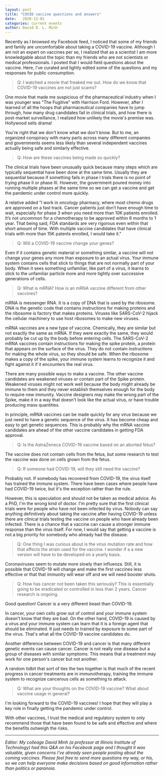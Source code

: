 ```yaml
---
layout: post
title: "COVID vaccine questions and answers"
date:   2020-12-01
categories: current events
author: David D. L. Minh
---
```


Recently as I browsed my Facebook feed, I noticed that some of my friends and family are uncomfortable about taking a COVID-19 vaccine. Although I am not an expert on vaccines per se, I realized that as a scientist I am more knowledgable about the topic than my friends who are not scientists or medical professionals. I posted that I would field questions about the vaccine. Here, I've curated and lightly edited some of the questions and my responses for public consumption.

> Q: I watched a movie that freaked me out. How do we know that COVID-19 vaccines are not just scams?

One movie that made me suspicious of the pharmaceutical industry when I was younger was "The Fugitive" with Harrison Ford. However, after I learned of all the hoops that pharmaceutical companies have to jump through, how many drug candidates fail in clinical trials, and how there is post-market surveillance, I realized how unlikely the movie's premise was. Hollywood sells drama!

You're right that we don't know what we don't know. But to me, an organized conspiracy with many parts across many different companies and governments seems less likely than several independent vaccines actually being safe and similarly effective.

> Q: How are these vaccines being made so quickly?

The clinical trials have been unusually quick because many steps which are typically sequential have been done at the same time. Usually they are sequential because if something fails in phase I trials there is no point of trying phase II or phase III. However, the government poured money into running multiple phases at the same time so we can get a vaccine and get the pandemic under control more quickly.

A relative added "I work in oncology pharmacy, where most chemo drugs are approved on a fast track. Cancer patients just don’t have enough time to wait, especially for phase 3 when you need more than 10K patients enrolled. It’s not uncommon for a chemotherapy to be approved within 6 months to 1 year. That being said, FDA standards are very rigorous even within that short amount of time. With multiple vaccine candidates that have clinical trials with more than 15K patents  enrolled, I would take it."

> Q: Will a COVID-19 vaccine change your genes?

Even if it contains genetic material or something similar, a vaccine will not change your genes any more than exposure to an actual virus. Your immune system contains cells that stick to things that are not normally part of your body. When it sees something unfamiliar, like part of a virus, it learns to stick to the unfamiliar particle more and more tightly over successive generations of cells.

> Q: What is mRNA? How is an mRNA vaccine different from other vaccines?

mRNA is messenger RNA. It is a copy of DNA that is used by the ribosome. DNA is the genetic code that contains instructions for making proteins and the ribosome is factory that makes proteins. Viruses like SARS-CoV-2 hijack the cellular machinery to use host ribosomes to make new viruses.

mRNA vaccines are a new type of vaccine. Chemically, they are similar but not exactly the same as mRNA. If they were exactly the same, they would probably be cut up by the body before entering cells. The SARS-CoV-2 mRNA vaccines contain instructions for making the spike protein, a protein that appears on the surface of the virus. They do not contain instructions for making the whole virus, so they should be safe. When the ribosome makes a copy of the spike, your immune system learns to recognize it and fight against it if it encounters the real virus.

There are many possible ways to make a vaccine. The other vaccine candidates are weakened viruses or contain part of the Spike protein. Weakened viruses might not work well because the body might already be immune to them and they never establish themselves enough for the body to require new immunity. Vaccine designers may make the wrong part of the Spike, make it in a way that doesn't look like the actual virus, or have trouble producing mass quantities.

In principle, mRNA vaccines can be made quickly for any virus because we just need to have a genetic sequence of the virus. It has become cheap and easy to get genetic sequences. This is probably why the mRNA vaccine candidates are ahead of the other vaccine candidates in getting FDA approval.

> Q: Is the AstraZeneca COVID-19 vaccine based on an aborted fetus?

The vaccine does not contain cells from the fetus, but some research to test the vaccine was done on cells grown from the fetus.

> Q: If someone had COVID-19, will they still need the vaccine?

Probably not. If somebody has recovered from COVID-19, the virus itself has trained the immune system. There have been cases where people have had COVID-19 twice, but it's the exception rather than the rule.

However, this is speculation and should not be taken as medical advice. As a PhD, I'm the wrong kind of doctor. I'm pretty sure that the first clinical trials were for people who have not been infected by virus. Nobody can say anything definitively about taking the vaccine after having COVID-19 unless there are clinical trials testing the vaccine on people who have already been infected. There is a chance that a vaccine can cause a stronger immune response than the virus itself. For now, I would say that getting a vaccine is not a big priority for somebody who already had the disease.

> Q: One thing I was curious about is the virus mutation rate and how that affects the strain used for the vaccine. I wonder if a a new version will have to be developed on a yearly basis.

Coronaviruses seem to mutate more slowly than influenza. Still, it is possible that COVID-19 will change and make the first vaccines less effective or that that immunity will wear off and we will need booster shots.

> Q: How has cancer not been taken this seriously? This is essentially going to be eradicated or controlled in less than 2 years. Cancer research is ongoing.

Good question! Cancer is a very different beast than COVID-19.

In cancer, your own cells grow out of control and your immune system doesn't know that they are bad. On the other hand, COVID-19 is caused by a virus and your immune system can learn that it is a foreign agent that should be eliminated. It just needs to trained by exposure to some part of the virus. That's what all the COVID-19 vaccine candidates do.

Another difference between COVID-19 and cancer is that many different genetic events can cause cancer. Cancer is not really one disease but a group of diseases with similar symptoms. This means that a treatment may work for one person's cancer but not another.

A random tidbit that sort of ties the two together is that much of the recent progress in cancer treatments are in immunotherapy, training the immune system to recognize cancerous cells as something to attack.

> Q: What are your thoughts on the COVID-19 vaccine? What about vaccine usage in general?

I'm looking forward to the COVID-19 vaccines! I hope that they will play a key role in finally getting the pandemic under control.

With other vaccines, I trust the medical and regulatory system to only recommend those that have been found to be safe and effective and where the benefits outweigh the risks.

---

*Editor: My colleage David Minh (a professor at Illinois Institute of Technology) had this Q&A on his Facebook page and I thought it was valuable, given concerns I've already seen people posting about the coming vaccines. Please feel free to send more questions my way, or his, so we can help everyone make decisions based on good information rather than politics or paranoia.*
